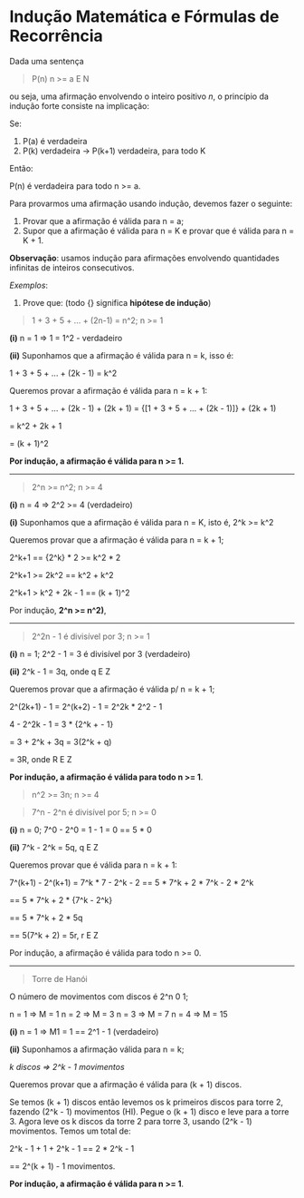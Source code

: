 # Indução Matemática e Fórmulas de Recorrência
Dada uma sentença 

> P(n) n >= a E N

ou seja, uma afirmação envolvendo o inteiro positivo *n*, o princípio da indução forte consiste na implicação:

Se:

1. P(a) é verdadeira
2. P(k) verdadeira -> P(k+1) verdadeira, para todo K

Então:

P(n) é verdadeira para todo n >= a.

Para provarmos uma afirmação usando indução, devemos fazer o seguinte:

1. Provar que a afirmação é válida para n = a;
2. Supor que a afirmação é válida para n = K e provar que é válida para n = K + 1.

**Observação**: usamos indução para afirmações envolvendo quantidades infinitas de inteiros consecutivos.

*Exemplos*:

1. Prove que: (todo {} significa **hipótese de indução**)

> 1 + 3 + 5 + ... + (2n-1) = n^2; n >= 1

**(i)** n = 1 => 1 = 1^2 - verdadeiro

**(ii)** Suponhamos que a afirmação é válida para n = k, isso é:

1 + 3 + 5 + ... + (2k - 1) = k^2

Queremos provar a afirmação é válida para n = k + 1:

1 + 3 + 5 + ... + (2k - 1) + (2k + 1) = {[1 + 3 + 5 + ... + (2k - 1)]} + (2k + 1)

= k^2 + 2k + 1

=  (k + 1)^2

**Por indução, a afirmação é válida para n >= 1.**

---
> 2^n >= n^2; n >= 4

**(i)** n = 4 => 2^2 >= 4 (verdadeiro)

**(i)** Suponhamos que a afirmação é válida para n = K, isto é, 2^k >= k^2

Queremos provar que a afirmação é válida para n = k + 1;

2^k+1 == {2^k} * 2 >= k^2 * 2

2^k+1 >= 2k^2 == k^2 + k^2

2^k+1 > k^2 + 2k - 1 == (k + 1)^2

Por indução, **2^n >= n^2)**,

---
> 2^2n - 1 é divisível por 3; n >= 1

**(i)** n = 1; 2^2 - 1 = 3 é divisível por 3 (verdadeiro)

**(ii)** 2^k - 1 = 3q, onde q E Z
 
Queremos provar que a afirmação é válida p/ n = k + 1;

2^(2k+1) - 1 = 2^(k+2) - 1 = 2^2k * 2^2 - 1

4 - 2^2k - 1 = 3 * {2^k + - 1}

= 3 + 2^k + 3q = 3(2^k + q)

= 3R, onde R E Z

**Por indução, a afirmação é válida para todo n >= 1**.

> n^2 >= 3n; n >= 4

> 7^n - 2^n é divisível por 5; n >= 0

**(i)** n = 0; 7^0 - 2^0 = 1 - 1 = 0 == 5 * 0

**(ii)** 7^k - 2^k = 5q, q E Z

Queremos provar que é válida para n = k + 1:

7^(k+1) - 2^(k+1) = 7^k * 7 - 2^k - 2 == 5 * 7^k + 2 * 7^k - 2 * 2^k

== 5 * 7^k + 2 * {7^k - 2^k}

== 5 * 7^k + 2 * 5q

== 5(7^k + 2) = 5r, r E Z

Por indução, a afirmação é válida para todo n >= 0.

---
> Torre de Hanói

O número de movimentos com discos é 2^n 0 1;

n = 1 => M = 1
n = 2 => M = 3
n = 3 => M = 7
n = 4 => M = 15

**(i)** n = 1 => M1 = 1 == 2^1 - 1 (verdadeiro)

**(ii)** Suponhamos a afirmação válida para n = k;

*k discos => 2^k - 1 movimentos*

Queremos provar que a afirmação é válida para (k + 1) discos.

Se temos (k + 1) discos então levemos os k primeiros discos para torre 2, fazendo (2^k - 1) movimentos (HI). Pegue o (k + 1) disco e leve para a torre 3. Agora leve os k discos da torre 2 para torre 3, usando (2^k - 1) movimentos. Temos um total de:

2^k - 1 + 1 + 2^k - 1 == 2 * 2^k - 1

== 2^(k + 1) - 1 movimentos.

**Por indução, a afirmação é válida para n >= 1**.
